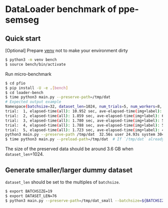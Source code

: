 # DataLoader benchmark of ppe-semseg

## Quick start

[Optional] Prepare [venv](https://docs.python.org/3/library/venv.html) not to make your environment dirty

```sh
$ python3 -m venv bench
$ source bench/bin/activate
```

Run micro-benchmark

```sh
$ cd pfio
$ pip install -U -e .[bench]
$ cd loader-bench
$ time python3 main.py --preserve-path=/tmp/dat
# Expected output example
Namespace(batchsize=32, dataset_len=1024, num_trials=5, num_workers=8, preload_path=None, preserve_path='/tmp/dat')
trial:  1, elapsed-time(all): 10.952 sec, ave-elapsed-time(img+label): 78.390 msec
trial:  2, elapsed-time(all): 1.859 sec, ave-elapsed-time(img+label): 6.178 msec
trial:  3, elapsed-time(all): 1.780 sec, ave-elapsed-time(img+label): 5.455 msec
trial:  4, elapsed-time(all): 1.788 sec, ave-elapsed-time(img+label): 5.080 msec
trial:  5, elapsed-time(all): 1.723 sec, ave-elapsed-time(img+label): 4.456 msec
python3 main.py --preserve-path /tmp/dat  32.56s user 24.93s system 304% cpu 18.858 total
$ time python3 main.py --preload-path=/tmp/dat  # If `/tmp/dat` already exists
```

The size of the preserved data should be around 3.6 GB when `dataset_len`=1024.

## Generate smaller/larger dummy dataset

`dataset_len` should be set to the multiples of `batchsize`.

```sh
$ export BATCHSIZE=19
$ export DATASET_LEN=76
$ python3 main.py --preserve-path=/tmp/dat_small --batchsize=${BATCHSIZE} --dataset_len=${DATASET_LEN}
```
